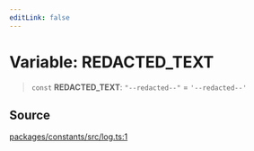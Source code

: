 ```yaml
---
editLink: false
---
```


# Variable: REDACTED_TEXT

> `const` **REDACTED_TEXT**: `"--redacted--"` = `'--redacted--'`

## Source

[packages/constants/src/log.ts:1](https://github.com/directus/directus/blob/7789a6c53/packages/constants/src/log.ts#L1)
